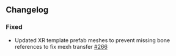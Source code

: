 
## Changelog

### Fixed

- Updated XR template prefab meshes to prevent missing bone references to fix mexh transfer [#266](https://github.com/readyplayerme/rpm-unity-sdk-core/pull/266)